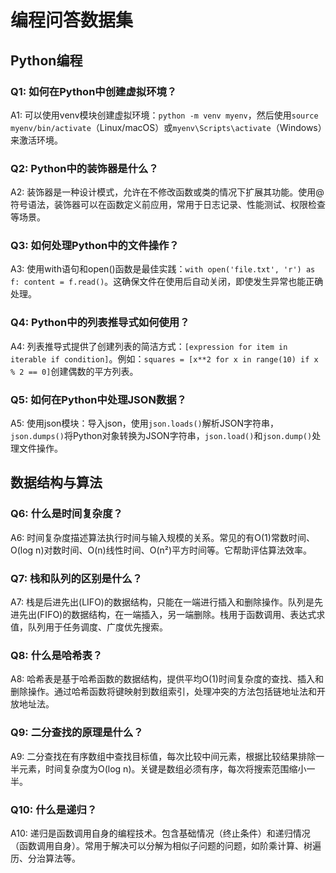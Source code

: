 # 编程问答数据集

## Python编程

### Q1: 如何在Python中创建虚拟环境？
A1: 可以使用venv模块创建虚拟环境：`python -m venv myenv`，然后使用`source myenv/bin/activate`（Linux/macOS）或`myenv\Scripts\activate`（Windows）来激活环境。

### Q2: Python中的装饰器是什么？
A2: 装饰器是一种设计模式，允许在不修改函数或类的情况下扩展其功能。使用@符号语法，装饰器可以在函数定义前应用，常用于日志记录、性能测试、权限检查等场景。

### Q3: 如何处理Python中的文件操作？
A3: 使用with语句和open()函数是最佳实践：`with open('file.txt', 'r') as f: content = f.read()`。这确保文件在使用后自动关闭，即使发生异常也能正确处理。

### Q4: Python中的列表推导式如何使用？
A4: 列表推导式提供了创建列表的简洁方式：`[expression for item in iterable if condition]`。例如：`squares = [x**2 for x in range(10) if x % 2 == 0]`创建偶数的平方列表。

### Q5: 如何在Python中处理JSON数据？
A5: 使用json模块：导入json，使用`json.loads()`解析JSON字符串，`json.dumps()`将Python对象转换为JSON字符串，`json.load()`和`json.dump()`处理文件操作。

## 数据结构与算法

### Q6: 什么是时间复杂度？
A6: 时间复杂度描述算法执行时间与输入规模的关系。常见的有O(1)常数时间、O(log n)对数时间、O(n)线性时间、O(n²)平方时间等。它帮助评估算法效率。

### Q7: 栈和队列的区别是什么？
A7: 栈是后进先出(LIFO)的数据结构，只能在一端进行插入和删除操作。队列是先进先出(FIFO)的数据结构，在一端插入，另一端删除。栈用于函数调用、表达式求值，队列用于任务调度、广度优先搜索。

### Q8: 什么是哈希表？
A8: 哈希表是基于哈希函数的数据结构，提供平均O(1)时间复杂度的查找、插入和删除操作。通过哈希函数将键映射到数组索引，处理冲突的方法包括链地址法和开放地址法。

### Q9: 二分查找的原理是什么？
A9: 二分查找在有序数组中查找目标值，每次比较中间元素，根据比较结果排除一半元素，时间复杂度为O(log n)。关键是数组必须有序，每次将搜索范围缩小一半。

### Q10: 什么是递归？
A10: 递归是函数调用自身的编程技术。包含基础情况（终止条件）和递归情况（函数调用自身）。常用于解决可以分解为相似子问题的问题，如阶乘计算、树遍历、分治算法等。